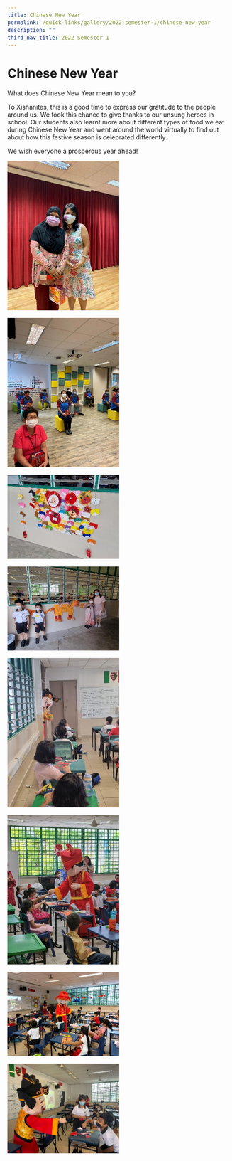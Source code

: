 ```yaml
---
title: Chinese New Year
permalink: /quick-links/gallery/2022-semester-1/chinese-new-year
description: ""
third_nav_title: 2022 Semester 1
---
```

# **Chinese New Year**

What does Chinese New Year mean to you?

To Xishanites, this is a good time to express our gratitude to the people around us. We took this chance to give thanks to our unsung heroes in school. Our students also learnt more about different types of food we eat during Chinese New Year and went around the world virtually to find out about how this festive season is celebrated differently.

We wish everyone a prosperous year ahead!

<img src="/images/CNY_1.jpg" 
     style="width:50%">
		 
<img src="/images/CNY_2.jpg" 
     style="width:50%">
		 
<img src="/images/CNY_3.jpg" 
     style="width:50%">

<img src="/images/CNY_4.jpg" 
     style="width:50%">

<img src="/images/CNY_5.jpg" 
     style="width:50%">

<img src="/images/CNY_6.jpg" 
     style="width:50%">

<img src="/images/CNY_7.jpg" 
     style="width:50%">

<img src="/images/CNY_8.jpg" 
     style="width:50%">